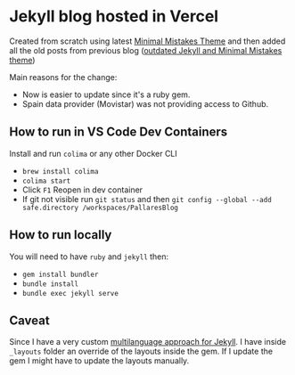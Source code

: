 # Jekyll blog hosted in Vercel

Created from scratch using latest [Minimal Mistakes Theme](https://mmistakes.github.io/minimal-mistakes/) and then added all the old posts from previous blog ([outdated Jekyll and Minimal Mistakes theme](https://github.com/jpallares/minimal-mistakes))

Main reasons for the change:

- Now is easier to update since it's a ruby gem.
- Spain data provider (Movistar) was not providing access to Github.

## How to run in VS Code Dev Containers

Install and run `colima` or any other Docker CLI
- `brew install colima`
- `colima start`
- Click `F1` Reopen in dev container
- If git not visible run `git status` and then `git config --global --add safe.directory /workspaces/PallaresBlog`

## How to run locally

You will need to have `ruby` and `jekyll` then:

- `gem install bundler`
- `bundle install`
- `bundle exec jekyll serve`

## Caveat

Since I have a very custom [multilanguage approach for Jekyll](https://juan.pallares.me/configure-jekyll-multi-language-without-plugin/). I have inside `_layouts` folder an override of the layouts inside the gem. If I update the gem I might have to update the layouts manually.
